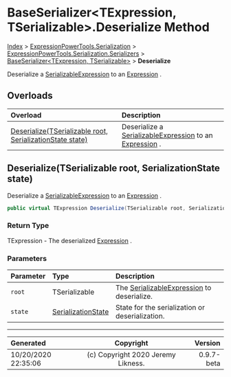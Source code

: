 ﻿# BaseSerializer&lt;TExpression, TSerializable>.Deserialize Method

[Index](../index.md) > [ExpressionPowerTools.Serialization](ExpressionPowerTools.Serialization.a.md) > [ExpressionPowerTools.Serialization.Serializers](ExpressionPowerTools.Serialization.Serializers.n.md) > [BaseSerializer<TExpression, TSerializable>](ExpressionPowerTools.Serialization.Serializers.BaseSerializer`2.cs.md) > **Deserialize**

Deserialize a [SerializableExpression](ExpressionPowerTools.Serialization.Serializers.SerializableExpression.cs.md) to an [Expression](https://docs.microsoft.com/dotnet/api/system.linq.expressions.expression) .

## Overloads

| Overload | Description |
| :-- | :-- |
| [Deserialize(TSerializable root, SerializationState state)](#deserializetserializable-root-serializationstate-state) | Deserialize a [SerializableExpression](ExpressionPowerTools.Serialization.Serializers.SerializableExpression.cs.md) to an [Expression](https://docs.microsoft.com/dotnet/api/system.linq.expressions.expression) . |
## Deserialize(TSerializable root, SerializationState state)

Deserialize a [SerializableExpression](ExpressionPowerTools.Serialization.Serializers.SerializableExpression.cs.md) to an [Expression](https://docs.microsoft.com/dotnet/api/system.linq.expressions.expression) .

```csharp
public virtual TExpression Deserialize(TSerializable root, SerializationState state)
```

### Return Type

TExpression - The deserialized [Expression](https://docs.microsoft.com/dotnet/api/system.linq.expressions.expression) .

### Parameters

| Parameter | Type | Description |
| :-- | :-- | :-- |
| `root` | TSerializable | The [SerializableExpression](ExpressionPowerTools.Serialization.Serializers.SerializableExpression.cs.md) to deserialize. |
| `state` | [SerializationState](ExpressionPowerTools.Serialization.Serializers.SerializationState.cs.md) | State for the serialization or deserialization. |



---

| Generated | Copyright | Version |
| :-- | :-: | --: |
| 10/20/2020 22:35:06 | (c) Copyright 2020 Jeremy Likness. | 0.9.7-beta |
